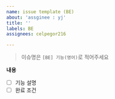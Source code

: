```yaml
---
name: issue template (BE)
about: 'assginee : yj'
title: ''
labels: BE
assignees: celpegor216

---
```


> 이슈명은 `[BE] 기능(영어)`로 적어주세요
    
**내용**
- [ ] 기능 설명
- [ ] 완료 조건
